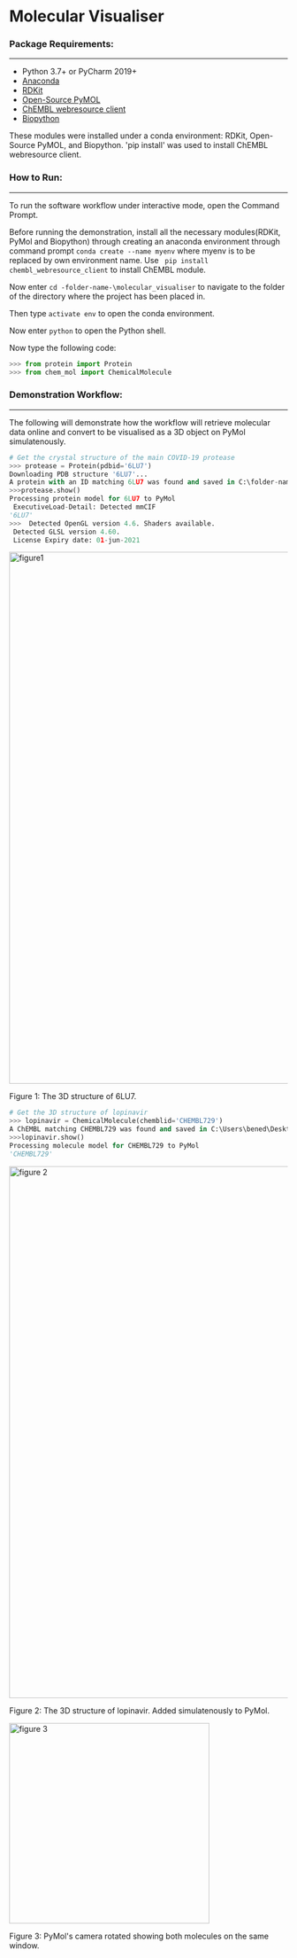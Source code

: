 # Molecular Visualiser

### Package Requirements:
-----------
 - Python 3.7+ or PyCharm 2019+
 - [Anaconda](https://www.anaconda.com/products/individual)
 - [RDKit](https://www.rdkit.org/docs/index.html) 
 - [Open-Source PyMOL](https://pymolwiki.org/index.php/Windows_Install)
 - [ChEMBL webresource client](https://chembl.gitbook.io/chembl-interface-documentation/web-services)
 - [Biopython](https://biopython.org/)
 
 These modules were installed under a conda environment: RDKit, Open-Source PyMOL, and Biopython. 
 'pip install' was used to install ChEMBL webresource client.

### How to Run:
-----------
To run the software workflow under interactive mode, open the Command Prompt.

Before running the demonstration, install all the necessary modules(RDKit, PyMol and Biopython) through creating an anaconda environment through command prompt `conda create --name myenv`  where myenv is to be replaced by own environment name. Use ` pip install chembl_webresource_client` to install ChEMBL module.

Now enter `cd -folder-name-\molecular_visualiser` to navigate to the folder of the directory where the project has been placed in.  

Then type `activate env` to open the conda environment.

Now enter `python` to open the Python shell. 

Now type the following code:

```python
>>> from protein import Protein
>>> from chem_mol import ChemicalMolecule
```

### Demonstration Workflow:
-----------
The following will demonstrate how the workflow will retrieve molecular data online and convert to be visualised as a 3D object on PyMol simulatenously. 

```python
# Get the crystal structure of the main COVID-19 protease
>>> protease = Protein(pdbid='6LU7')
Downloading PDB structure '6LU7'...
A protein with an ID matching 6LU7 was found and saved in C:\folder-name\molecular_visualiser\data\6lu7.cif
>>>protease.show()
Processing protein model for 6LU7 to PyMol
 ExecutiveLoad-Detail: Detected mmCIF
'6LU7'
>>>  Detected OpenGL version 4.6. Shaders available.
 Detected GLSL version 4.60.
 License Expiry date: 01-jun-2021
```
<img width="960" alt="figure1" src="https://user-images.githubusercontent.com/53241776/100229644-70893f80-2f89-11eb-8f48-d5260a566abb.png">

Figure 1: The 3D structure of 6LU7.

```python
# Get the 3D structure of lopinavir
>>> lopinavir = ChemicalMolecule(chemblid='CHEMBL729')
A ChEMBL matching CHEMBL729 was found and saved in C:\Users\bened\Desktop\molecular_visualiser\data\CHEMBL729.mol
>>>lopinavir.show()     
Processing molecule model for CHEMBL729 to PyMol
'CHEMBL729'
```
<img width="960" alt="figure 2" src="https://user-images.githubusercontent.com/53241776/100229676-7c750180-2f89-11eb-8720-5a926934d380.png">

Figure 2: The 3D structure of lopinavir. Added simulatenously to PyMol.

<img width="362" alt="figure 3" src="https://user-images.githubusercontent.com/53241776/100230106-20f74380-2f8a-11eb-9d2a-d88b846fa55f.png">

Figure 3: PyMol's camera rotated showing both molecules on the same window.
